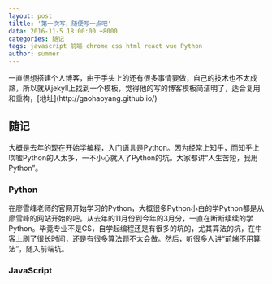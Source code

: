 ```yaml
---
layout: post
tiltle: '第一次写，随便写一点吧'
data: 2016-11-5 18:00:00 +8000
categories: 随记
tags: javascript 前端 chrome css html react vue Python
author: summer
---
```



<p>一直很想搭建个人博客，由于手头上的还有很多事情要做，自己的技术也不太成熟，所以就从jekyll上找到一个模板，觉得他的写的博客模板简洁明了，适合复用和重构，[地址](http://gaohaoyang.github.io/)</p>



<h2>随记</h2>

<p>大概是去年的现在开始学编程，入门语言是Python。因为经常上知乎，而知乎上吹嘘Python的人太多，一不小心就入了Python的坑。大家都讲“人生苦短，我用Python”。</p>

<h3>Python</h3>
<p>在廖雪峰老师的官网开始学习的Python，大概很多Python小白的学Python都是从廖雪峰的网站开始的吧。从去年的11月份到今年的3月分，一直在断断续续的学Python。毕竟专业不是CS，自学起编程还是有很多的坑的，尤其算法的坑，在牛客上刷了很长时间，还是有很多算法题不太会做。然后，听很多人讲“前端不用算法”，随入前端坑。</p>


<h3>JavaScript</h3>


